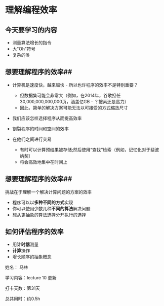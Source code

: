 # 理解编程效率 #

## 今天要学习的内容 ##
- 测量算法增长的指令
- 大"Oh"符号
- 复杂的类

## 想要理解程序的效率##  
- 计算机是速度快，越来越快 - 所以也许程序的效率不是特别重要？
	- 但数据集可能会非常大（例如，在2014年，谷歌担任30,000,000,000,000页，涵盖亿GB  - ？搜索还是蛮力）
	- 因此，简单的解决方案可能无法以可接受的方式缩放尺寸

- 我们应该怎样选择程序从而提高效率
- 割裂程序的时间和空间的效率
- 在他们之间进行交易
	- 有时可以计算预结果被存储;然后使用“查找”检索（例如，记忆化对于斐波纳契）
	- 将会高效地集中在时间上


## 想要理解程序的效率## 
挑战在于理解一个解决计算问题的方案的效率

- 程序可以以**多种不同的方式**实现
- 你可以使用少数几种**不同的算法**解决问题
- 想从更抽象的算法选择分开执行的选择

## 如何评估程序的效率 ##

- 用**计时器**测量
- **计算**操作
- 增长顺序的抽象概念

姓名： 马林

学习内容：lecture 10 更新

打卡天数：第31天

总共用时：约0.5h